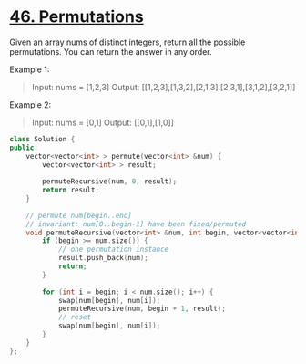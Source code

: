  # [46. Permutations](https://leetcode.com/problems/permutations/)

Given an array nums of distinct integers, return all the possible permutations. You can return the answer in any order.

Example 1:
>Input: nums = [1,2,3]
Output: [[1,2,3],[1,3,2],[2,1,3],[2,3,1],[3,1,2],[3,2,1]]

Example 2:
>Input: nums = [0,1]
Output: [[0,1],[1,0]]

```C++
class Solution {
public:
    vector<vector<int> > permute(vector<int> &num) {
	    vector<vector<int> > result;
	    
	    permuteRecursive(num, 0, result);
	    return result;
    }
    
    // permute num[begin..end]
    // invariant: num[0..begin-1] have been fixed/permuted
	void permuteRecursive(vector<int> &num, int begin, vector<vector<int> > &result)	{
		if (begin >= num.size()) {
		    // one permutation instance
		    result.push_back(num);
		    return;
		}
		
		for (int i = begin; i < num.size(); i++) {
		    swap(num[begin], num[i]);
		    permuteRecursive(num, begin + 1, result);
		    // reset
		    swap(num[begin], num[i]);
		}
    }
};
```